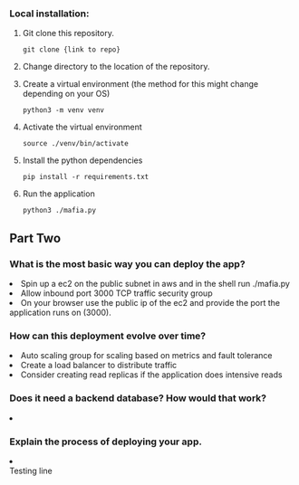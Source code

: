 ### Local installation:

1. Git clone this repository. 
    ```
    git clone {link to repo}
    ```

2. Change directory to the location of the repository. 

3. Create a virtual environment (the method for this might change depending on your OS)

    ```
    python3 -m venv venv
    ```

4. Activate the virtual environment 

    ```
    source ./venv/bin/activate
    ```

5. Install the python dependencies 

    ```
    pip install -r requirements.txt
    ```

6. Run the application 

    ```
    python3 ./mafia.py
    ```


<h2> Part Two </2>

<h3> What is the most basic way you can deploy the app? </h3>
<li>Spin up a ec2 on the public subnet in aws and in the shell run ./mafia.py </li>
<li>Allow inbound port 3000 TCP traffic security group</li>
<li>On your browser use the public ip of the ec2 and provide the port the application runs on (3000).</li>

<h3> How can this deployment evolve over time? </h3>
<li> Auto scaling group for scaling based on metrics and fault tolerance </li>
<li> Create a load balancer to distribute traffic </li>
<li> Consider creating read replicas if the application does intensive reads </li> 

<h3> Does it need a backend database? How would that work? </h3>
<li> </li>

<h3> Explain the process of deploying your app. </h3>
<li> </li> 
Testing line

